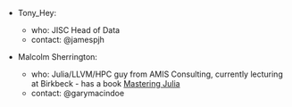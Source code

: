 * Tony_Hey:
    - who: JISC Head of Data
    - contact: @jamespjh

* Malcolm Sherrington:
    - who: Julia/LLVM/HPC guy from AMIS Consulting, currently lecturing at Birkbeck - has a book [Mastering Julia](http://www.amazon.com/Mastering-Julia-Contemporary-Challenges-Programming-ebook/dp/B010T266RY)
    - contact: @garymacindoe
